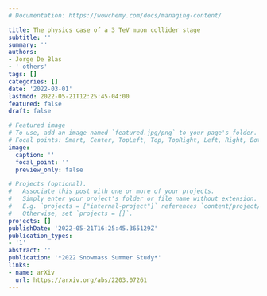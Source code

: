 ```yaml
---
# Documentation: https://wowchemy.com/docs/managing-content/

title: The physics case of a 3 TeV muon collider stage
subtitle: ''
summary: ''
authors:
- Jorge De Blas
- ' others'
tags: []
categories: []
date: '2022-03-01'
lastmod: 2022-05-21T12:25:45-04:00
featured: false
draft: false

# Featured image
# To use, add an image named `featured.jpg/png` to your page's folder.
# Focal points: Smart, Center, TopLeft, Top, TopRight, Left, Right, BottomLeft, Bottom, BottomRight.
image:
  caption: ''
  focal_point: ''
  preview_only: false

# Projects (optional).
#   Associate this post with one or more of your projects.
#   Simply enter your project's folder or file name without extension.
#   E.g. `projects = ["internal-project"]` references `content/project/deep-learning/index.md`.
#   Otherwise, set `projects = []`.
projects: []
publishDate: '2022-05-21T16:25:45.365129Z'
publication_types:
- '1'
abstract: ''
publication: '*2022 Snowmass Summer Study*'
links:
- name: arXiv
  url: https://arxiv.org/abs/2203.07261
---
```

